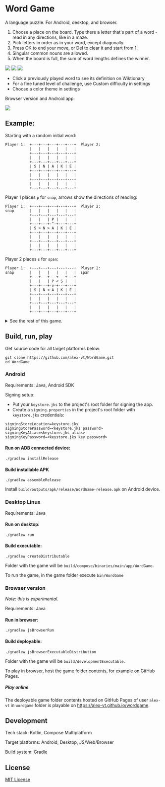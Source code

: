 # Word Game

A language puzzle. For Android, desktop, and browser. 

1. Choose a place on the board. Type there a letter that's part of a word - read in any directions, like in a maze.
2. Pick letters in order as in your word, except diagonally.
3. Press OK to end your move, or Del to clear it and start from 1.
4. Singular common nouns are allowed.
5. When the board is full, the sum of word lengths defines the winner.

[<img src="example/example_1.png"/>](example/example_1.png)
[<img src="example/example_2.png"/>](example/example_2.png)
[<img src="example/example_3.png"/>](example/example_3.png)

* Click a previously played word to see its definition on Wiktionary
* For a fine tuned level of challenge, use Custom difficulty in settings
* Choose a color theme in settings

Browser version and Android app:

[<img src="example/example_4.png"/>](example/example_4.png)


## Example:

Starting with a random initial word:
```
Player 1:  +---+---+---+---+---+  Player 2:
           |   |   |   |   |   |
           +---+---+---+---+---+
           |   |   |   |   |   |
           +---+---+---+---+---+
           | S | N | A | K | E |
           +---+---+---+---+---+
           |   |   |   |   |   |
           +---+---+---+---+---+
           |   |   |   |   |   |
           +---+---+---+---+---+
```

Player 1 places `p` for `snap`, arrows show the directions of reading:
```
Player 1:  +---+---+---+---+---+  Player 2:
snap       |   |   |   |   |   |
           +---+---+---+---+---+
           |   |   | P |   |   |
           +---+---+-^-+---+---+
           | S > N > A | K | E |
           +---+---+---+---+---+
           |   |   |   |   |   |
           +---+---+---+---+---+
           |   |   |   |   |   |
           +---+---+---+---+---+
```

Player 2 places `s` for `span`:
```
Player 1:  +---+---+---+---+---+  Player 2:
snap       |   |   |   |   |   |  span
           +---+---+---+---+---+
           |   |   | P < S |   |
           +---+---+-v-+---+---+
           | S | N < A | K | E |
           +---+---+---+---+---+
           |   |   |   |   |   |
           +---+---+---+---+---+
           |   |   |   |   |   |
           +---+---+---+---+---+
```

<details>
<summary>See the rest of this game.</summary>

Player 1 places `m` for `spam`:
```
Player 1:  +---+---+---+---+---+  Player 2:
snap       |   |   |   |   |   |  span
spam       +---+---+---+---+---+
           |   |   | P < S |   |
           +---+---+-v-+---+---+
           | S | N | A | K | E |
           +---+---+-v-+---+---+
           |   |   | M |   |   |
           +---+---+---+---+---+
           |   |   |   |   |   |
           +---+---+---+---+---+
```

Player 2 places `r` for `maker`:
```
Player 1:  +---+---+---+---+---+  Player 2:
snap       |   |   |   |   |   |  span
spam       +---+---+---+---+---+  maker
           |   |   | P | S |   |
           +---+---+---+---+---+
           | S | N | A > K > E |
           +---+---+-^-+---+-v-+
           |   |   | M |   | R |
           +---+---+---+---+---+
           |   |   |   |   |   |
           +---+---+---+---+---+
```

Player 1 places `i` for `mire`:
```
Player 1:  +---+---+---+---+---+  Player 2:
snap       |   |   |   |   |   |  span
spam       +---+---+---+---+---+  maker
mire       |   |   | P | S |   |
           +---+---+---+---+---+
           | S | N | A | K | E |
           +---+---+---+---+-^-+
           |   |   | M > I > R |
           +---+---+---+---+---+
           |   |   |   |   |   |
           +---+---+---+---+---+
```

Player 2 places `e` for `name`:
```
Player 1:  +---+---+---+---+---+  Player 2:
snap       |   |   |   |   |   |  span
spam       +---+---+---+---+---+  maker
mire       |   |   | P | S |   |  name
           +---+---+---+---+---+
           | S | N > A | K | E |
           +---+---+-v-+---+---+
           |   |   | M | I | R |
           +---+---+-v-+---+---+
           |   |   | E |   |   |
           +---+---+---+---+---+
```

Player 1 places `t` for `kite`:
```
Player 1:  +---+---+---+---+---+  Player 2:
snap       |   |   |   |   |   |  span
spam       +---+---+---+---+---+  maker
mire       |   |   | P | S |   |  name
kite       +---+---+---+---+---+
           | S | N | A | K | E |
           +---+---+---+-v-+---+
           |   |   | M | I | R |
           +---+---+---+-v-+---+
           |   |   | E < T |   |
           +---+---+---+---+---+
```

Player 2 places `m` for `item`:
```
Player 1:  +---+---+---+---+---+  Player 2:
snap       |   |   |   |   |   |  span
spam       +---+---+---+---+---+  maker
mire       |   |   | P | S |   |  name
kite       +---+---+---+---+---+  item
           | S | N | A | K | E |
           +---+---+---+---+---+
           |   |   | M | I | R |
           +---+---+---+-v-+---+
           |   | M < E < T |   |
           +---+---+---+---+---+
```

Player 1 places `e` for `meme`:
```
Player 1:  +---+---+---+---+---+  Player 2:
snap       |   |   |   |   |   |  span
spam       +---+---+---+---+---+  maker
mire       |   |   | P | S |   |  name
kite       +---+---+---+---+---+  item
meme       | S | N | A | K | E |
           +---+---+---+---+---+
           |   | E > M | I | R |
           +---+-^-+-v-+---+---+
           |   | M | E | T |   |
           +---+---+---+---+---+
```

Player 2 places `o` for `memo`:
```
Player 1:  +---+---+---+---+---+  Player 2:
snap       |   |   |   |   |   |  span
spam       +---+---+---+---+---+  maker
mire       |   |   | P | S |   |  name
kite       +---+---+---+---+---+  item
meme       | S | N | A | K | E |  memo
           +---+---+---+---+---+
           |   | E | M | I | R |
           +---+---+-v-+---+---+
           | O < M < E | T |   |
           +---+---+---+---+---+
```

Player 1 places `c` for `comet`:
```
Player 1:  +---+---+---+---+---+  Player 2:
snap       |   |   |   |   |   |  span
spam       +---+---+---+---+---+  maker
mire       |   |   | P | S |   |  name
kite       +---+---+---+---+---+  item
meme       | S | N | A | K | E |  memo
comet      +---+---+---+---+---+
           | C | E | M | I | R |
           +-v-+---+---+---+---+
           | O > M > E > T |   |
           +---+---+---+---+---+
```

Player 2 places `t` for `scent`:
```
Player 1:  +---+---+---+---+---+  Player 2:
snap       |   |   |   |   |   |  span
spam       +---+---+---+---+---+  maker
mire       |   | T | P | S |   |  name
kite       +---+-^-+---+---+---+  item
meme       | S | N | A | K | E |  memo
comet      +-v-+-^-+---+---+---+  scent
           | C > E | M | I | R |
           +---+---+---+---+---+
           | O | M | E | T |   |
           +---+---+---+---+---+
```

Player 1 places `a` for `ascent`:
```
Player 1:  +---+---+---+---+---+  Player 2:
snap       |   |   |   |   |   |  span
spam       +---+---+---+---+---+  maker
mire       | A | T | P | S |   |  name
kite       +-v-+-^-+---+---+---+  item
meme       | S | N | A | K | E |  memo
comet      +-v-+-^-+---+---+---+  scent
ascent     | C > E | M | I | R |
           +---+---+---+---+---+
           | O | M | E | T |   |
           +---+---+---+---+---+
```

Player 2 places `e` for `tire`:
```
Player 1:  +---+---+---+---+---+  Player 2:
snap       |   |   |   |   |   |  span
spam       +---+---+---+---+---+  maker
mire       | A | T | P | S |   |  name
kite       +---+---+---+---+---+  item
meme       | S | N | A | K | E |  memo
comet      +---+---+---+---+---+  scent
ascent     | C | E | M | I > R |  tire
           +---+---+---+-^-+-v-+
           | O | M | E | T | E |
           +---+---+---+---+---+
```

Player 1 places `m` for `merit`:
```
Player 1:  +---+---+---+---+---+  Player 2:
snap       |   |   |   |   |   |  span
spam       +---+---+---+---+---+  maker
mire       | A | T | P | S | M |  name
kite       +---+---+---+---+-v-+  item
meme       | S | N | A | K | E |  memo
comet      +---+---+---+---+-v-+  scent
ascent     | C | E | M | I < R |  tire
merit      +---+---+---+-v-+---+
           | O | M | E | T | E |
           +---+---+---+---+---+
```

Player 2 places `a` for `asker`:
```
Player 1:  +---+---+---+---+---+  Player 2:
snap       |   |   |   | A |   |  span
spam       +---+---+---+-v-+---+  maker
mire       | A | T | P | S | M |  name
kite       +---+---+---+-v-+---+  item
meme       | S | N | A | K > E |  memo
comet      +---+---+---+---+-v-+  scent
ascent     | C | E | M | I | R |  tire
merit      +---+---+---+---+---+  asker
           | O | M | E | T | E |
           +---+---+---+---+---+
```

Player 1 places `w` for `wasp`:
```
Player 1:  +---+---+---+---+---+  Player 2:
snap       |   |   |   | A < W |  span
spam       +---+---+---+-v-+---+  maker
mire       | A | T | P < S | M |  name
kite       +---+---+---+---+---+  item
meme       | S | N | A | K | E |  memo
comet      +---+---+---+---+---+  scent
ascent     | C | E | M | I | R |  tire
merit      +---+---+---+---+---+  asker
wasp       | O | M | E | T | E |
           +---+---+---+---+---+
```

Player 2 places `m` for `mask`:
```
Player 1:  +---+---+---+---+---+  Player 2:
snap       |   |   | M > A | W |  span
spam       +---+---+---+-v-+---+  maker
mire       | A | T | P | S | M |  name
kite       +---+---+---+-v-+---+  item
meme       | S | N | A | K | E |  memo
comet      +---+---+---+---+---+  scent
ascent     | C | E | M | I | R |  tire
merit      +---+---+---+---+---+  asker
wasp       | O | M | E | T | E |  mask
           +---+---+---+---+---+
```

Player 1 places `o` for `atom`:
```
Player 1:  +---+---+---+---+---+  Player 2:
snap       |   | O > M | A | W |  span
spam       +---+-^-+---+---+---+  maker
mire       | A > T | P | S | M |  name
kite       +---+---+---+---+---+  item
meme       | S | N | A | K | E |  memo
comet      +---+---+---+---+---+  scent
ascent     | C | E | M | I | R |  tire
merit      +---+---+---+---+---+  asker
wasp       | O | M | E | T | E |  mask
atom       +---+---+---+---+---+
```

Player 2 places `b` for `sabot`:
```
Player 1:  +---+---+---+---+---+  Player 2:
snap       | B > O | M | A | W |  span
spam       +-^-+-v-+---+---+---+  maker
mire       | A | T | P | S | M |  name
kite       +-^-+---+---+---+---+  item
meme       | S | N | A | K | E |  memo
comet      +---+---+---+---+---+  scent
ascent     | C | E | M | I | R |  tire
merit      +---+---+---+---+---+  asker
wasp       | O | M | E | T | E |  mask
atom       +---+---+---+---+---+  sabot
```


The board is full, the game is over. Total words length is
```
Player 1: 44
Player 2: 44
```

It's a draw.

</details>


## Build, run, play

Get source code for all target platforms below:
```
git clone https://github.com/alex-vt/WordGame.git
cd WordGame
```

### Android

Requirements: Java, Android SDK

Signing setup:
* Put your `keystore.jks` to the project's root folder for signing the app.
* Create a `signing.properties` in the project's root folder with `keystore.jks` credentials:
```
signingStoreLocation=keystore.jks
signingStorePassword=<keystore.jks password>
signingKeyAlias=<keystore.jks alias>
signingKeyPassword=<keystore.jks key password>
```
#### Run on ADB connected device:
```
./gradlew installRelease
```

#### Build installable APK
```
./gradlew assembleRelease
```
Install `build/outputs/apk/release/WordGame-release.apk` on Android device.


### Desktop Linux

Requirements: Java

#### Run on desktop:
```
./gradlew run
```

#### Build executable:
```
./gradlew createDistributable
```
Folder with the game will be `build/compose/binaries/main/app/WordGame`.

To run the game, in the game folder execute `bin/WordGame`

### Browser version

_Note: this is experimental._

Requirements: Java

#### Run in browser:
```
./gradlew jsBrowserRun
```

#### Build deployable:
```
./gradlew jsBrowserExecutableDistribution
```
Folder with the game will be `build/developmentExecutable`.

To play in browser, host the game folder contents, for example on GitHub Pages.

##### Play online

The deployable game folder contents hosted on GitHub Pages of user `alex-vt` in `wordgame` folder is playable on https://alex-vt.github.io/wordgame.


## Development

Tech stack: Kotlin, Compose Multiplatform

Target platforms: Android, Desktop, JS/Web/Browser

Build system: Gradle

## License

[MIT License](LICENSE)
